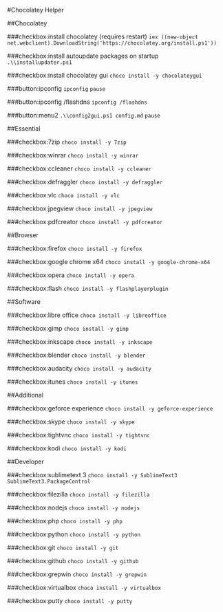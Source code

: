 
#Chocolatey Helper


##Chocolatey

###checkbox:install chocolatey (requires restart)
`iex ((new-object net.webclient).DownloadString('https://chocolatey.org/install.ps1'))`

###checkbox:install autoupdate packages on startup
`.\\installupdater.ps1`

###checkbox:install chocolatey gui
`choco install -y chocolateygui`

###button:ipconfig
`ipconfig`
`pause`

###button:ipconfig /flashdns
`ipconfig /flashdns`

###button:menu2
`.\\config2gui.ps1 config.md`
`pause`


##Essential

###checkbox:7zip
`choco install -y 7zip`

###checkbox:winrar
`choco install -y winrar`

###checkbox:ccleaner
`choco install -y ccleaner`

###checkbox:defraggler
`choco install -y defraggler`

###checkbox:vlc
`choco install -y vlc`

###checkbox:jpegview
`choco install -y jpegview`

###checkbox:pdfcreator
`choco install -y pdfcreator`



##Browser

###checkbox:firefox
`choco install -y firefox`

###checkbox:google chrome x64
`choco install -y google-chrome-x64`

###checkbox:opera
`choco install -y opera`

###checkbox:flash
`choco install -y flashplayerplugin`



##Software

###checkbox:libre office
`choco install -y libreoffice`

###checkbox:gimp
`choco install -y gimp`

###checkbox:inkscape
`choco install -y inkscape`

###checkbox:blender
`choco install -y blender`

###checkbox:audacity
`choco install -y audacity`

###checkbox:itunes
`choco install -y itunes`



##Additional

###checkbox:geforce experience
`choco install -y geforce-experience`

###checkbox:skype
`choco install -y skype`

###checkbox:tightvnc
`choco install -y tightvnc`

###checkbox:kodi
`choco install -y kodi`



##Developer

###checkbox:sublimetext 3
`choco install -y SublimeText3 SublimeText3.PackageControl`

###checkbox:filezilla
`choco install -y filezilla`

###checkbox:nodejs
`choco install -y nodejs`

###checkbox:php
`choco install -y php`

###checkbox:python
`choco install -y python`

###checkbox:git
`choco install -y git`

###checkbox:github
`choco install -y github`

###checkbox:grepwin
`choco install -y grepwin`

###checkbox:virtualbox
`choco install -y virtualbox`

###checkbox:putty
`choco install -y putty`